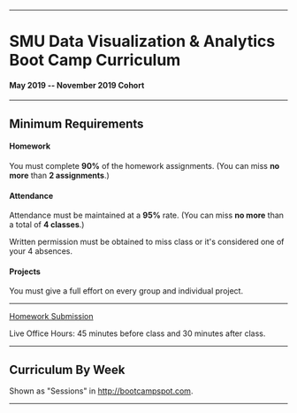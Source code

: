 -----------------------------------------
# SMU Data Visualization & Analytics Boot Camp Curriculum

#### May 2019 -- November 2019 Cohort


-----------------------------------------


## Minimum Requirements


#### Homework

You must complete **90%** of the homework assignments. (You can miss **no more** than **2 assignments**.)


#### Attendance


Attendance must be maintained at a **95%** rate. (You can miss **no more** than a total of **4 classes**.)


Written permission must be obtained to miss class or it's considered one of your 4 absences.


#### Projects


You must give a full effort on every group and individual project.



-----------------------------------------


[Homework Submission](http://bootcampspot.com)


Live Office Hours: 45 minutes before class and 30 minutes after class.


-----------------------------------------
## Curriculum By Week

Shown as "Sessions" in http://bootcampspot.com.


----------